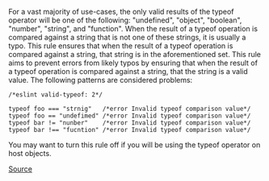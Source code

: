 For a vast majority of use-cases, the only valid results of the typeof operator will be one of the following: "undefined", "object", "boolean", "number", "string", and "function". When the result of a typeof operation is compared against a string that is not one of these strings, it is usually a typo. This rule ensures that when the result of a typeof operation is compared against a string, that string is in the aforementioned set.
This rule aims to prevent errors from likely typos by ensuring that when the result of a typeof operation is compared against a string, that the string is a valid value.
The following patterns are considered problems:

```
/*eslint valid-typeof: 2*/

typeof foo === "strnig"   /*error Invalid typeof comparison value*/
typeof foo == "undefimed" /*error Invalid typeof comparison value*/
typeof bar != "nunber"    /*error Invalid typeof comparison value*/
typeof bar !== "fucntion" /*error Invalid typeof comparison value*/
```

You may want to turn this rule off if you will be using the typeof operator on host objects.

[Source](http://eslint.org/docs/rules/valid-typeof)
